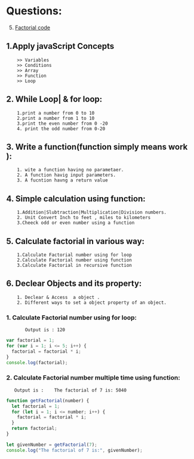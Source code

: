 # Questions:

5.  [Factorial code](#fact1)

## 1.Apply javaScript Concepts

        >> Variables
        >> Conditions
        >> Array
        >> Function
        >> Loop

## 2. While Loop| & for loop:

        1.print a number from 0 to 10
        2.print a number from 1 to 10
        3.print the even number from 0 -20
        4. print the odd number from 0-20

## 3. Write a function(function simply means work ):

        1. wite a function having no parametaer.
        2. A function havig input parameters.
        3. A fucntion havng a return value

## 4. Simple calculation using function:

        1.Addition|Slubtraction|Multiplication|Division numbers.
        2. Unit Convert Inch to feet , miles to kilometers
        3.Cheeck odd or even number using a function

## 5. Calculate factorial in various way:

        1.Calculate Factorial number using for loop
        2.Calculate Factorial number using function
        3.Calculate Factorial in recursive function

## 6. Declear Objects and its property:

        1. Declear & Access  a object .
        2. Different ways to set a object property of an object.

<a name="fact1">
 
 ###  1.  Calculate Factorial number using for loop:
 ```
        Output is : 120
 ```

```javascript
var factorial = 1;
for (var i = 1; i <= 5; i++) {
  factorial = factorial * i;
}
console.log(factorial);
```

### 2. Calculate Factorial number multiple time using function:

```
   Output is :    The factorial of 7 is: 5040
```

```javascript
function getFactorial(number) {
  let factorial = 1;
  for (let i = 1; i <= number; i++) {
    factorial = factorial * i;
  }
  return factorial;
}

let givenNumber = getFactorial(7);
console.log("The factorial of 7 is:", givenNumber);
```

</a>
